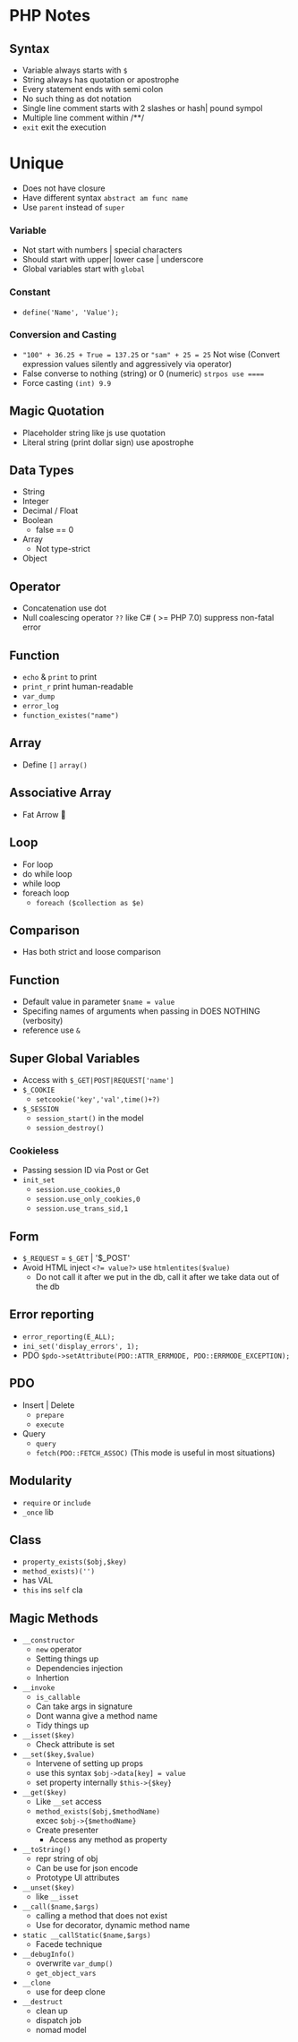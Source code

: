 # PHP Notes

## Syntax
* Variable always starts with `$`
* String always has quotation or apostrophe
* Every statement ends with semi colon
* No such thing as dot notation
* Single line comment starts with 2 slashes or hash| pound sympol
* Multiple line comment within /**/
* `exit` exit the execution

# Unique
* Does not have closure
* Have different syntax `abstract am func name`
* Use `parent` instead of `super`

### Variable
* Not start with numbers | special characters
* Should start with upper| lower case | underscore
* Global variables start with `global`

### Constant
* `define('Name', 'Value');`

### Conversion and Casting
* `"100" + 36.25 + True = 137.25` or `"sam" + 25 = 25` Not wise (Convert expression values silently and aggressively via operator)
* False converse to nothing (string) or 0 (numeric) `strpos use ====`
* Force casting `(int) 9.9`

## Magic Quotation
* Placeholder string like js use quotation
* Literal string (print dollar sign) use apostrophe

## Data Types
* String 
* Integer
* Decimal / Float
* Boolean
    * false == 0
* Array
    * Not type-strict
* Object


## Operator
* Concatenation use dot
* Null coalescing operator `??` like C# ( >= PHP 7.0) suppress non-fatal error

## Function
* `echo` & `print` to print
* `print_r` print human-readable
* `var_dump` 
* `error_log`
* `function_existes("name")`

## Array
* Define `[]` `array()`

## Associative Array
* Fat Arrow 🤣

## Loop
* For loop
* do while loop
* while loop
* foreach loop
    * `foreach ($collection as $e)`

## Comparison
* Has both strict and loose comparison

## Function
* Default value in parameter `$name = value`
* Specifing names of arguments when passing in DOES NOTHING (verbosity)
* reference use `&`

## Super Global Variables
* Access with `$_GET|POST|REQUEST['name']`
* `$_COOKIE`
    * `setcookie('key','val',time()+?)`
* `$_SESSION`
    * `session_start()` in the model
    * `session_destroy()`

### Cookieless
* Passing session ID via Post or Get
* `init_set`
    * `session.use_cookies,0`
    * `session.use_only_cookies,0`
    * `session.use_trans_sid,1`

## Form
* `$_REQUEST` = `$_GET` | '$_POST'
* Avoid HTML inject `<?= value?>` use `htmlentites($value)`
   * Do not call it after we put in the db, call it after we take data out of the db

## Error reporting
* `error_reporting(E_ALL);`
* `ini_set('display_errors', 1);` 
* PDO `$pdo->setAttribute(PDO::ATTR_ERRMODE, PDO::ERRMODE_EXCEPTION);`

## PDO
* Insert | Delete
    * `prepare`
    * `execute`
* Query
    * `query`
    * `fetch(PDO::FETCH_ASSOC)` (This mode is useful in most situations)
## Modularity
* `require` or `include`
* `_once` lib

## Class
* `property_exists($obj,$key)`
* `method_exists)('')`
* has VAL
* `this` ins `self` cla

## Magic Methods
* `__constructor`
   * `new` operator
   * Setting things up
   * Dependencies injection
   * Inhertion
* `__invoke`
   * `is_callable`
   * Can take args in signature
   * Dont wanna give a method name
   * Tidy things up
* `__isset($key)`
   * Check attribute is set
* `__set($key,$value)`
   * Intervene of setting up props
   * use this syntax `$obj->data[key] = value`
   * set property internally `$this->{$key}`
* `__get($key)`
   * Like  `__set` access
   * `method_exists($obj,$methodName)` <br> excec `$obj->{$methodName}`
   * Create presenter
      * Access any method as property
* `__toString()`
   * repr string of obj
   * Can be use for json encode
   * Prototype UI attributes
 * `__unset($key)`
   * like `__isset`
* `__call($name,$args)`
   * calling a method that does not exist
   * Use for decorator, dynamic method name
* `static __callStatic($name,$args)`
   * Facede technique
* `__debugInfo()`
   * overwrite `var_dump()`
   * `get_object_vars`
* `__clone`
   * use for deep clone
* `__destruct`
   * clean up
   * dispatch job
   * nomad model
